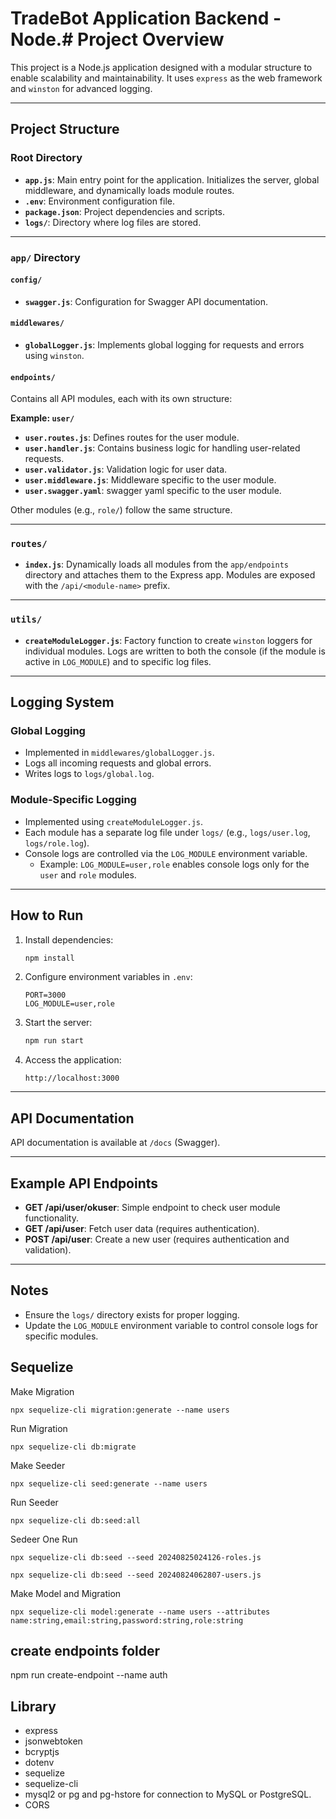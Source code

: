 # TradeBot Application Backend - Node.# Project Overview

This project is a Node.js application designed with a modular structure to enable scalability and maintainability. It uses `express` as the web framework and `winston` for advanced logging.

---

## Project Structure

### Root Directory

- **`app.js`**: Main entry point for the application. Initializes the server, global middleware, and dynamically loads module routes.
- **`.env`**: Environment configuration file.
- **`package.json`**: Project dependencies and scripts.
- **`logs/`**: Directory where log files are stored.

---

### `app/` Directory

#### **`config/`**

- **`swagger.js`**: Configuration for Swagger API documentation.

#### **`middlewares/`**

- **`globalLogger.js`**: Implements global logging for requests and errors using `winston`.

#### **`endpoints/`**

Contains all API modules, each with its own structure:

**Example: `user/`**

- **`user.routes.js`**: Defines routes for the user module.
- **`user.handler.js`**: Contains business logic for handling user-related requests.
- **`user.validator.js`**: Validation logic for user data.
- **`user.middleware.js`**: Middleware specific to the user module.
- **`user.swagger.yaml`**: swagger yaml specific to the user module.

Other modules (e.g., `role/`) follow the same structure.

---

### `routes/`

- **`index.js`**: Dynamically loads all modules from the `app/endpoints` directory and attaches them to the Express app. Modules are exposed with the `/api/<module-name>` prefix.

---

### `utils/`

- **`createModuleLogger.js`**: Factory function to create `winston` loggers for individual modules. Logs are written to both the console (if the module is active in `LOG_MODULE`) and to specific log files.

---

## Logging System

### Global Logging

- Implemented in `middlewares/globalLogger.js`.
- Logs all incoming requests and global errors.
- Writes logs to `logs/global.log`.

### Module-Specific Logging

- Implemented using `createModuleLogger.js`.
- Each module has a separate log file under `logs/` (e.g., `logs/user.log`, `logs/role.log`).
- Console logs are controlled via the `LOG_MODULE` environment variable.
  - Example: `LOG_MODULE=user,role` enables console logs only for the `user` and `role` modules.

---

## How to Run

1. Install dependencies:

   ```bash
   npm install
   ```

2. Configure environment variables in `.env`:

   ```
   PORT=3000
   LOG_MODULE=user,role
   ```

3. Start the server:

   ```bash
   npm run start
   ```

4. Access the application:
   ```
   http://localhost:3000
   ```

---

## API Documentation

API documentation is available at `/docs` (Swagger).

---

## Example API Endpoints

- **GET /api/user/okuser**: Simple endpoint to check user module functionality.
- **GET /api/user**: Fetch user data (requires authentication).
- **POST /api/user**: Create a new user (requires authentication and validation).

---

## Notes

- Ensure the `logs/` directory exists for proper logging.
- Update the `LOG_MODULE` environment variable to control console logs for specific modules.

## Sequelize

Make Migration

```plaintext
npx sequelize-cli migration:generate --name users
```

Run Migration

```plaintext
npx sequelize-cli db:migrate
```

Make Seeder

```plaintext
npx sequelize-cli seed:generate --name users
```

Run Seeder

```plaintext
npx sequelize-cli db:seed:all
```

Sedeer One Run

```plaintext
npx sequelize-cli db:seed --seed 20240825024126-roles.js
```

```plaintext
npx sequelize-cli db:seed --seed 20240824062807-users.js
```

Make Model and Migration

```plaintext
npx sequelize-cli model:generate --name users --attributes name:string,email:string,password:string,role:string
```

## create endpoints folder

npm run create-endpoint --name auth

## Library

- express
- jsonwebtoken
- bcryptjs
- dotenv
- sequelize
- sequelize-cli
- mysql2 or pg and pg-hstore for connection to MySQL or PostgreSQL.
- CORS
